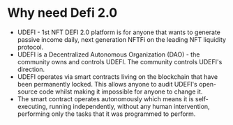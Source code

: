 # Why need Defi 2.0

* UDEFI - 1st NFT DEFI 2.0 platform is for anyone that wants to generate passive income daily, next generation NFTFi on the leading NFT liquidity protocol.&#x20;
* UDEFI is a Decentralized Autonomous Organization (DAO) - the community owns and controls UDEFI. The community controls UDEFI's direction.
* UDEFI operates via smart contracts living on the blockchain that have been permanently locked. This allows anyone to audit UDEFI's open-source code whilst making it impossible for anyone to change it.
* The smart contract operates autonomously which means it is self-executing, running independently, without any human intervention, performing only the tasks that it was programmed to perform.
